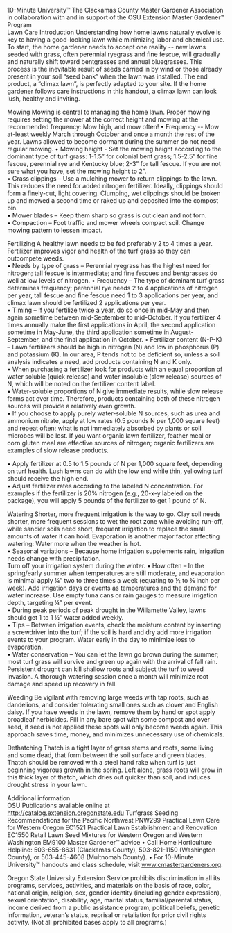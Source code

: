 

10-Minute University™ 
The Clackamas County Master Gardener Association in collaboration with and in support of 
the OSU Extension Master Gardener™ Program   
Lawn Care 
Introduction 
Understanding how home lawns naturally evolve is key to having a good-looking lawn while minimizing labor and 
chemical use.  To start, the home gardener needs to accept one reality -- new lawns seeded with grass, often 
perennial ryegrass and fine fescue, will gradually and naturally shift toward bentgrasses and annual bluegrasses. 
This process is the inevitable result of seeds carried in by wind or those already present in your soil “seed bank” 
when the lawn was installed.  The end product, a “climax lawn”, is perfectly adapted to your site. If the home 
gardener follows care instructions in this handout, a climax lawn can look lush, healthy and inviting. 
 
Mowing 
Mowing is central to managing the home lawn. Proper mowing requires setting the mower at the correct height 
and mowing at the recommended frequency: Mow high, and mow often! 
• Frequency -- Mow at-least weekly March through October and once a month the rest of the year. Lawns 
allowed to become dormant during the summer do not need regular mowing. 
• Mowing height - Set the mowing height according to the dominant type of turf grass: 1-1.5” for colonial bent 
grass; 1.5-2.5” for fine fescue, perennial rye and Kentucky blue; 2-3” for tall fescue. If you are not sure what you 
have, set the mowing height to 2”.  
• Grass clippings – Use a mulching mower to return clippings to the lawn. This reduces the need for added 
nitrogen fertilizer. Ideally, clippings should form a finely-cut, light covering. Clumping, wet clippings should be 
broken up and mowed a second time or raked up and deposited into the compost bin.   
• Mower blades – Keep them sharp so grass is cut clean and not torn.  
• Compaction – Foot traffic and mower wheels compact soil. Change mowing pattern to lessen impact. 
 
Fertilizing 
A healthy lawn needs to be fed preferably 2 to 4 times a year. Fertilizer improves vigor and health of the turf grass 
so they can outcompete weeds.  
• Needs by type of grass – Perennial ryegrass has the highest need for nitrogen; tall fescue is intermediate; and 
fine fescues and bentgrasses do well at low levels of nitrogen. 
• Frequency – The type of dominant turf grass determines frequency; perennial rye needs 2 to 4 applications of 
nitrogen per year, tall fescue and fine fescue need 1 to 3 applications per year, and climax lawn should be 
fertilized 2 applications per year.  
• Timing – If you fertilize twice a year, do so once in mid-May and then again sometime between mid-September 
to mid-October. If you fertilizer 4 times annually make the first applications in April, the second application 
sometime in May-June, the third application sometime in August-September, and the final application in 
October. 
• Fertilizer content (N-P-K) – Lawn fertilizers should be high in nitrogen (N) and low in phosphorus (P) and 
potassium (K). In our area, P tends not to be deficient so, unless a soil analysis indicates a need, add products 
containing N and K only.   
• When purchasing a fertilizer look for products with an equal proportion of water soluble (quick release) and 
water insoluble (slow release) sources of N, which will be noted on the fertilizer content label.    
• Water-soluble proportions of N give immediate results, while slow release forms act over time. Therefore, 
products containing both of these nitrogen sources will provide a relatively even growth.   
• If you choose to apply purely water-soluble N sources, such as urea and ammonium nitrate, apply at low rates 
(0.5 pounds N per 1,000 square feet) and repeat often; what is not immediately absorbed by plants or soil 
microbes will be lost.  If you want organic lawn fertilizer, feather meal or corn gluten meal are effective sources 
of nitrogen; organic fertilizers are examples of slow release products.     
 

• Apply fertilizer at 0.5 to 1.5 pounds of N per 1,000 square feet, depending on turf health.  Lush lawns can do 
with the low end while thin, yellowing turf should receive the high end.  
• Adjust fertilizer rates according to the labeled N concentration. For examples if the fertilizer is 20% nitrogen 
(e.g., 20-x-y labeled on the package), you will apply 5 pounds of the fertilizer to get 1 pound of N.  
 
Watering 
Shorter, more frequent irrigation is the way to go. Clay soil needs shorter, more frequent sessions to wet the root 
zone while avoiding run-off, while sandier soils need short, frequent irrigation to replace the small amounts of 
water it can hold. Evaporation is another major factor affecting watering: Water more when the weather is hot.  
• Seasonal variations – Because home irrigation supplements rain, irrigation needs change with precipitation.   
Turn off your irrigation system during the winter. 
• How often – In the spring/early summer when temperatures are still moderate, and evaporation is minimal 
apply ¼” two to three times a week (equating to ½ to ¾ inch per week).  Add irrigation days or events as 
temperatures and the demand for water increase.  Use empty tuna cans or rain gauges to measure irrigation 
depth, targeting ¼” per event.  
• During peak periods of peak drought in the Willamette Valley, lawns should get 1 to 1 ½” water added weekly.  
• Tips – Between irrigation events, check the moisture content by inserting a screwdriver into the turf; if the soil 
is hard and dry add more irrigation events to your program. Water early in the day to minimize loss to 
evaporation.  
• Water conservation – You can let the lawn go brown during the summer; most turf grass will survive and green 
up again with the arrival of fall rain. Persistent drought can kill shallow roots and subject the turf to weed 
invasion. A thorough watering session once a month will minimize root damage and speed up recovery in fall.  
 
Weeding 
Be vigilant with removing large weeds with tap roots, such as dandelions, and consider tolerating small ones such 
as clover and English daisy.  If you have weeds in the lawn, remove them by hand or spot apply broadleaf 
herbicides. Fill in any bare spot with some compost and over seed, if seed is not applied these spots will only 
become weeds again. This approach saves time, money, and minimizes unnecessary use of chemicals.  
 
Dethatching 
Thatch is a tight layer of grass stems and roots, some living and some dead, that form between the soil surface and 
green blades. Thatch should be removed with a steel hand rake when turf is just beginning vigorous growth in the 
spring.  Left alone, grass roots will grow in this thick layer of thatch, which dries out quicker than soil, and induces 
drought stress in your lawn. 
 
Additional information  
OSU Publications available online at http://catalog.extension.oregonstate.edu 
Turfgrass Seeding Recommendations for the Pacific Northwest PNW299 
Practical Lawn Care for Western Oregon EC1521 
Practical Lawn Establishment and Renovation EC1550 
Retail Lawn Seed Mixtures for Western Oregon and Western Washington EM9100 
Master Gardener™ advice 
• Call Home Horticulture Helpline: 503-655-8631 (Clackamas County), 503-821-1150 (Washington County), or 
503-445-4608 (Multnomah County). 
• For 10-Minute University™ handouts and class schedule, visit www.cmastergardeners.org. 
 
Oregon State University Extension Service prohibits discrimination in all its programs, services, activities, and materials on the basis of 
race, color, national origin, religion, sex, gender identity (including gender expression), sexual orientation, disability, age, marital status, 
familial/parental status, income derived from a public assistance program, political beliefs, genetic information, veteran’s status, reprisal 
or retaliation for prior civil rights activity. (Not all prohibited bases apply to all programs.) 